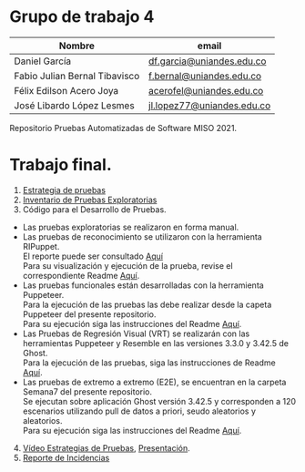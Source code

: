 # Grupo de trabajo 4


| Nombre                        | email                      |
| ----------------------------- | -------------------------- |
| Daniel García                 | df.garcia@uniandes.edu.co  |
| Fabio Julian Bernal Tibavisco | f.bernal@uniandes.edu.co   |
| Félix Edilson Acero Joya      | acerofel@uniandes.edu.co   |
| José Libardo López Lesmes     | jl.lopez77@uniandes.edu.co |

Repositorio Pruebas Automatizadas de Software MISO 2021.

# Trabajo final.

1. [Estrategia de pruebas](https://uniandes-my.sharepoint.com/:w:/r/personal/f_bernal_uniandes_edu_co/Documents/Entrega%20Final/Entrega%20Final/Estrategia%20de%20Pruebas.docx?d=w2c4fbbdad4ff4ae88c311c122d71114c&csf=1&web=1&e=KWTmww)
2. [Inventario de Pruebas Exploratorias](https://uniandes-my.sharepoint.com/:x:/r/personal/f_bernal_uniandes_edu_co/Documents/Entrega%20Final/Entrega%20Final/Inventario%20Pruebas%20Exploratorias.xlsx?d=w88a092be58ad4931a20e928955a3f6de&csf=1&web=1&e=QNYnhh)
3. Código para el Desarrollo de Pruebas.
- Las pruebas exploratorias se realizaron en forma manual.
- Las pruebas de reconocimiento se utilizaron con la herramienta RIPuppet.<br>El reporte puede ser consultado [Aquí](https://github.com/J3LopezL/fedafajo/tree/main/Semana8/results/2021-05-27T19.01.15.507Z/chromium)<br>Para su visualización y ejecución de la prueba, revise el correspondiente Readme [Aquí](https://github.com/J3LopezL/fedafajo/edit/main/Semana8/README.md).
- Las pruebas funcionales están desarrolladas con la herramienta Puppeteer.<br> Para la ejecución de las pruebas las debe realizar desde la capeta Puppeteer del presente repositorio.<br> Para su ejecución siga las instrucciones del Readme [Aquí](https://github.com/J3LopezL/fedafajo/edit/main/Puppeteer).
- Las Pruebas de Regresión Visual (VRT) se realizarán con las herramientas Puppeteer y Resemble en las versiones 3.3.0 y 3.42.5 de Ghost.<br> Para la ejecución de las pruebas, siga las instrucciones de Readme [Aquí](https://github.com/J3LopezL/fedafajo/tree/main/Resemble).
- Las pruebas de extremo a extremo (E2E), se encuentran en la carpeta Semana7 del presente repositorio. <br>Se ejecutan sobre aplicación Ghost versión 3.42.5 y corresponden a 120 escenarios utilizando pull de datos a priori, seudo aleatorios y aleatorios.<br>Para su ejecución siga las instrucciones del Readme [Aquí](https://github.com/J3LopezL/fedafajo/tree/main/Semana7).
4. [Vídeo Estrategias de Pruebas](https://youtu.be/7JMO6UQoy-Y), [Presentación](https://uniandes-my.sharepoint.com/:p:/r/personal/f_bernal_uniandes_edu_co/Documents/Entrega%20Final/Entrega%20Final/Presentaci%C3%B3n%20Final.pptx?d=waef8e65e8b0845e582c62c4eec52a530&csf=1&web=1&e=JxV4Sn).
5. [Reporte de Incidencias](https://github.com/J3LopezL/fedafajo/issues)

